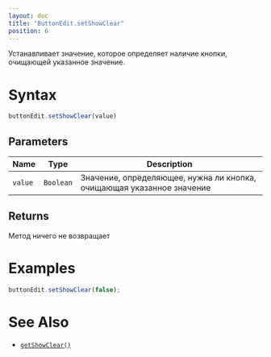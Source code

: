 ```yaml
---
layout: doc
title: "ButtonEdit.setShowClear"
position: 6
---
```


Устанавливает значение, которое определяет наличие кнопки, очищающей указанное значение.

# Syntax

```js
buttonEdit.setShowClear(value)
```

## Parameters

|Name|Type|Description|
|----|----|-----------|
|`value`|`Boolean`|Значение, определяющее, нужна ли кнопка, очищающая указанное значение|

## Returns

Метод ничего не возвращает

# Examples

```js
buttonEdit.setShowClear(false);
```

# See Also

* [`getShowClear()`](../ButtonEdit.getShowClear/)
